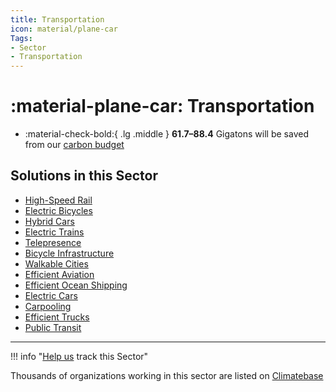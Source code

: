 ```yaml
---
title: Transportation
icon: material/plane-car
Tags:
- Sector
- Transportation
---
```


# :material-plane-car: Transportation

<div class="grid cards" markdown>

-   :material-check-bold:{ .lg .middle } __61.7–88.4__ Gigatons will be saved from our [carbon budget](../glossary/#carbon-budget)

</div>

## Solutions in this Sector

* [High-Speed Rail](../solution-high-speed-rail)
* [Electric Bicycles](../solution-electric-bicycles)
* [Hybrid Cars](../solution-hybrid-cars)
* [Electric Trains](../solution-electric-trains)
* [Telepresence](../solution-telepresence)
* [Bicycle Infrastructure](../solution-bicycle-infrastructure)
* [Walkable Cities](../solution-walkable-cities)
* [Efficient Aviation](../solution-efficient-aviation)
* [Efficient Ocean Shipping](../solution-efficient-ocean-shipping)
* [Electric Cars](../solution-electric-cars)
* [Carpooling](../solution-carpooling)
* [Efficient Trucks](../solution-efficient-trucks)
* [Public Transit](../solution-public-transit)


* * *

!!! info "[Help us](../../contribute) track this Sector"

Thousands of organizations working in this sector are listed on [Climatebase](https://climatebase.org/organizations)